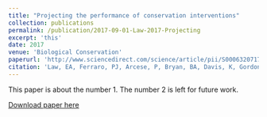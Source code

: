 ```yaml
---
title: "Projecting the performance of conservation interventions"
collection: publications
permalink: /publication/2017-09-01-Law-2017-Projecting
excerpt: 'this'
date: 2017
venue: 'Biological Conservation'
paperurl: 'http://www.sciencedirect.com/science/article/pii/S0006320717305219'
citation: 'Law, EA, Ferraro, PJ, Arcese, P, Bryan, BA, Davis, K, Gordon, A, Holden, MH, Iacona, G, Martinez, Raymundo M, McAlpine, CA, Rhodes, JR, Sze, JS, and Wilson, KA. (2009). &quot;Paper Title Number 1.&quot; <i>Biological Conservation</i>.  215, 142-151.'
---
```

This paper is about the number 1. The number 2 is left for future work.

[Download paper here](http://academicpages.github.io/files/Law2017.pdf)
